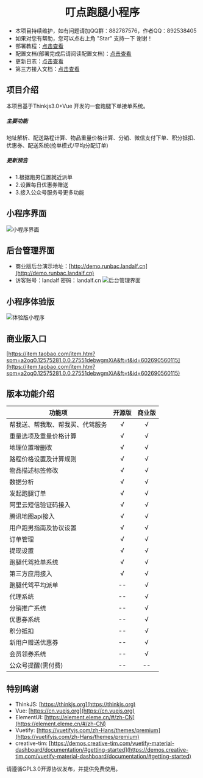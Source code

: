 # <center>叮点跑腿小程序</center>
- 本项目持续维护，如有问题请加QQ群：882787576，作者QQ：892538405
- 如果对您有帮助，您可以点右上角 "Star" 支持一下 谢谢！
- 部署教程：[点击查看](https://juejin.im/post/5d845fec6fb9a06ada54eb05)
- 配置文档(部署完成后请阅读配置文档)：[点击查看](https://juejin.im/post/5d8460735188250f871b9afd)
- 更新日志：[点击查看](./update.md)
- 第三方接入文档：[点击查看](https://juejin.im/post/5d905a7e6fb9a04e3731596e)
## 项目介绍
本项目基于Thinkjs3.0+Vue 开发的一套跑腿下单接单系统。
##### 主要功能
地址解析、配送路程计算、物品重量价格计算、分销、微信支付下单、积分抵扣、优惠券、配送系统(抢单模式/平均分配订单)
##### 更新预告
- 1.根据跑男位置就近派单
- 2.设置每日优惠券赠送
- 3.接入公众号服务号更多功能
## 小程序界面
![小程序界面](https://user-gold-cdn.xitu.io/2019/9/20/16d4d134548f9828?imageView2/0/w/1280/h/960/format/webp/ignore-error/1)
## 后台管理界面
- 商业版后台演示地址：[http://demo.runbac.landalf.cn](http://demo.runbac.landalf.cn)
- 访客账号：landalf 密码：landalf.cn
![后台管理界面](https://user-gold-cdn.xitu.io/2019/9/20/16d4d13455ef926a?imageView2/0/w/1280/h/960/format/webp/ignore-error/1)
## 小程序体验版
![体验版小程序](https://user-gold-cdn.xitu.io/2019/9/20/16d4d134562fbd93?imageView2/0/w/1280/h/960/format/webp/ignore-error/1)

## 商业版入口
[https://item.taobao.com/item.htm?spm=a2oq0.12575281.0.0.27551debwgmXiA&ft=t&id=602690560115](https://item.taobao.com/item.htm?spm=a2oq0.12575281.0.0.27551debwgmXiA&ft=t&id=602690560115)
## 版本功能介绍
功能项|开源版|商业版
---|:--:|:--:
帮我送、帮我取、帮我买、代驾服务|√|√
重量选项及重量价格计算|√|√
地理位置增删改|√|√
路程价格设置及计算规则|√|√
物品描述标签修改|√|√
数据分析|√|√
发起跑腿订单|√|√
阿里云短信验证码接入|√|√
腾讯地图api接入|√|√
用户跑男指南及协议设置|√|√
订单管理|√|√
提现设置|√|√
跑腿代驾抢单系统|√|√
第三方应用接入|√|√
跑腿代驾平均派单|--|√
代理系统|--|√
分销推广系统|--|√
优惠券系统|--|√
积分抵扣|--|√
新用户赠送优惠券|--|√
会员领券系统|--|√
公众号提醒(需付费)|--|--
## 特别鸣谢
- ThinkJS: [https://thinkjs.org](https://thinkjs.org)
- Vue: [https://cn.vuejs.org](https://cn.vuejs.org)
- ElementUI: [https://element.eleme.cn/#/zh-CN](https://element.eleme.cn/#/zh-CN)
- Vuetify: [https://vuetifyjs.com/zh-Hans/themes/premium](https://vuetifyjs.com/zh-Hans/themes/premium)
- creative-tim: [https://demos.creative-tim.com/vuetify-material-dashboard/documentation/#getting-started](https://demos.creative-tim.com/vuetify-material-dashboard/documentation/#getting-started)

请遵循GPL3.0开源协议发布，并提供免费使用。
